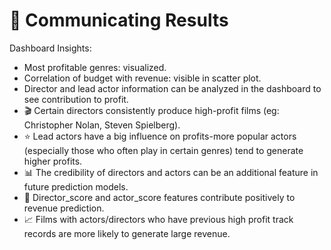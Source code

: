 # 📣 Communicating Results

Dashboard Insights:

- Most profitable genres: visualized.
- Correlation of budget with revenue: visible in scatter plot.
- Director and lead actor information can be analyzed in the dashboard to see contribution to profit.
- 🎬 Certain directors consistently produce high-profit films (eg: Christopher Nolan, Steven Spielberg).
- ⭐ Lead actors have a big influence on profits-more popular actors (especially those who often play in certain genres) tend to generate higher profits.
- 📊 The credibility of directors and actors can be an additional feature in future prediction models.
- 🔧 Director_score and actor_score features contribute positively to revenue prediction.
- 📈 Films with actors/directors who have previous high profit track records are more likely to generate large revenue.
